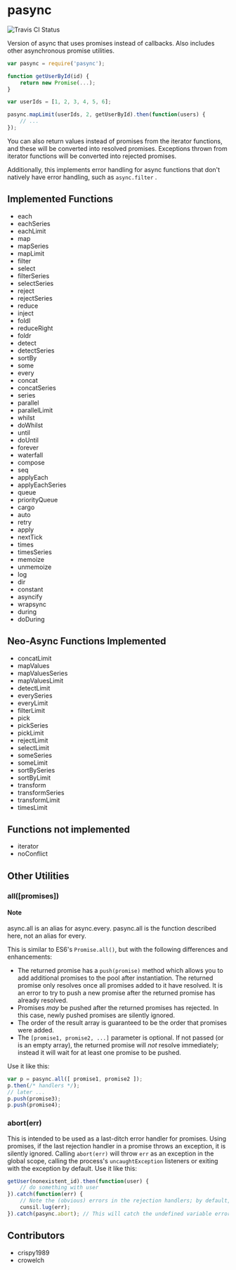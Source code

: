 # pasync

![Travis CI Status](https://travis-ci.org/crispy1989/pasync.svg?branch=master)

Version of async that uses promises instead of callbacks.  Also includes other asynchronous
promise utilities.

```js
var pasync = require('pasync');

function getUserById(id) {
	return new Promise(...);
}

var userIds = [1, 2, 3, 4, 5, 6];

pasync.mapLimit(userIds, 2, getUserById).then(function(users) {
	// ...
});
```

You can also return values instead of promises from the iterator functions, and these
will be converted into resolved promises.  Exceptions thrown from iterator functions
will be converted into rejected promises.

Additionally, this implements error handling for async functions that don't natively
have error handling, such as `async.filter` .

## Implemented Functions

* each
* eachSeries
* eachLimit
* map
* mapSeries
* mapLimit
* filter
* select
* filterSeries
* selectSeries
* reject
* rejectSeries
* reduce
* inject
* foldl
* reduceRight
* foldr
* detect
* detectSeries
* sortBy
* some
* every
* concat
* concatSeries
* series
* parallel
* parallelLimit
* whilst
* doWhilst
* until
* doUntil
* forever
* waterfall
* compose
* seq
* applyEach
* applyEachSeries
* queue
* priorityQueue
* cargo
* auto
* retry
* apply
* nextTick
* times
* timesSeries
* memoize
* unmemoize
* log
* dir
* constant
* asyncify
* wrapsync
* during
* doDuring

## Neo-Async Functions Implemented

* concatLimit
* mapValues
* mapValuesSeries
* mapValuesLimit
* detectLimit
* everySeries
* everyLimit
* filterLimit
* pick
* pickSeries
* pickLimit
* rejectLimit
* selectLimit
* someSeries
* someLimit
* sortBySeries
* sortByLimit
* transform
* transformSeries
* transformLimit
* timesLimit

## Functions not implemented

* iterator
* noConflict

## Other Utilities

### all([promises])

#### Note
async.all is an alias for async.every. pasync.all is the function described here, not an alias for every.

This is similar to ES6's `Promise.all()`, but with the following differences and enhancements:

* The returned promise has a `push(promise)` method which allows you to add additional promises to
  the pool after instantiation.  The returned promise only resolves once all promises added to it
  have resolved.  It is an error to try to push a new promise after the returned promise has already
  resolved.
* Promises *may* be pushed after the returned promises has rejected.  In this case, newly pushed
  promises are silently ignored.
* The order of the result array is guaranteed to be the order that promises were added.
* The `[promise1, promise2, ...]` parameter is optional.  If not passed (or is an empty array),
  the returned promise will *not* resolve immediately; instead it will wait for at least one
  promise to be pushed.

Use it like this:

```js
var p = pasync.all([ promise1, promise2 ]);
p.then(/* handlers */);
// later ...
p.push(promise3);
p.push(promise4);
```

### abort(err)

This is intended to be used as a last-ditch error handler for promises.  Using
promises, if the last rejection handler in a promise throws an exception, it is
silently ignored.  Calling `abort(err)` will throw `err` as an exception in the
global scope, calling the process's `uncaughtException` listeners or exiting with
the exception by default.  Use it like this:

```js
getUser(nonexistent_id).then(function(user) {
	// do something with user
}).catch(function(err) {
	// Note the (obvious) errors in the rejection handlers; by default, this will be silently ignored
	cunsil.lug(err);
}).catch(pasync.abort);	// This will catch the undefined variable error and throw it globally
```

## Contributors

- crispy1989
- crowelch

